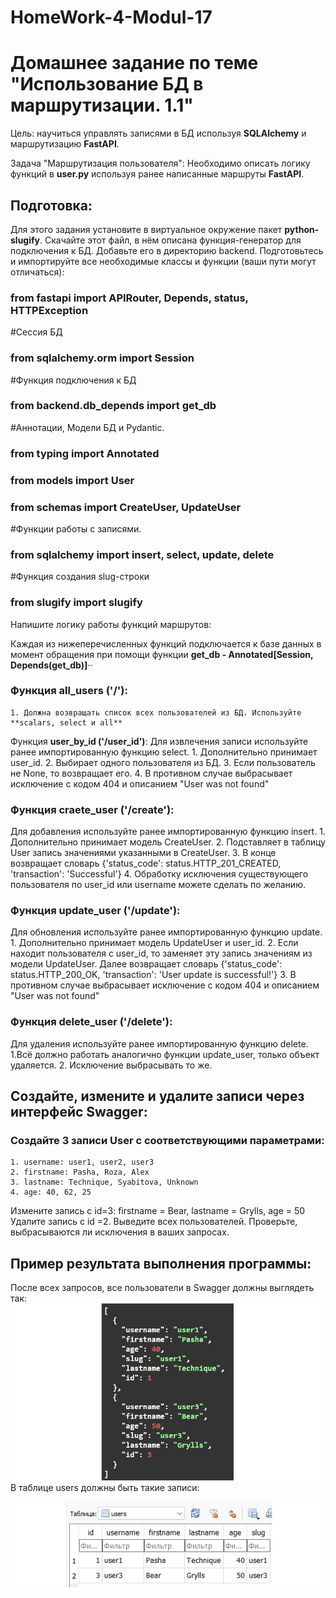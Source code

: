 # HomeWork-4-Modul-17
# Домашнее задание по теме "Использование БД в маршрутизации. 1.1"
Цель: научиться управлять записями в БД используя **SQLAlchemy** и маршрутизацию **FastAPI**.

Задача "Маршрутизация пользователя":
Необходимо описать логику функций в **user.py** используя ранее написанные маршруты **FastAPI**.
## Подготовка:
Для этого задания установите в виртуальное окружение пакет  **python-slugify**.
Скачайте этот файл, в нём описана функция-генератор для подключения к БД. Добавьте его в директорию backend.
Подготовьтесь и импортируйте все необходимые классы и функции (ваши пути могут отличаться):
### from fastapi import APIRouter, Depends, status, HTTPException
#Сессия БД
### from sqlalchemy.orm import Session
#Функция подключения к БД
### from backend.db_depends import get_db
#Аннотации, Модели БД и Pydantic.
### from typing import Annotated
### from models import User
### from schemas import CreateUser, UpdateUser
#Функции работы с записями.
### from sqlalchemy import insert, select, update, delete
#Функция создания slug-строки
### from slugify import slugify

Напишите логику работы функций маршрутов:         

Каждая из нижеперечисленных функций подключается к базе данных в момент обращения при помощи функции **get_db - Annotated[Session, Depends(get_db)]**⋅⋅
### Функция all_users ('/'):
    1. Должна возвращать список всех пользователей из БД. Используйте **scalars, select и all**
Функция **user_by_id ('/user_id')**:
Для извлечения записи используйте ранее импортированную функцию select.
    1. Дополнительно принимает user_id.
    2. Выбирает одного пользователя из БД.
    3. Если пользователь не None, то возвращает его.
    4. В противном случае выбрасывает исключение с кодом 404 и описанием "User was not found"
### Функция craete_user ('/create'):
Для добавления используйте ранее импортированную функцию insert.
    1. Дополнительно принимает модель CreateUser.
    2. Подставляет в таблицу User запись значениями указанными в CreateUser.
    3. В конце возвращает словарь {'status_code': status.HTTP_201_CREATED, 'transaction': 'Successful'}
    4. Обработку исключения существующего пользователя по user_id или username можете сделать по желанию.
### Функция update_user ('/update'):
Для обновления используйте ранее импортированную функцию update.
    1. Дополнительно принимает модель UpdateUser и user_id.
    2. Если находит пользователя с user_id, то заменяет эту запись значениям из модели UpdateUser. Далее возвращает словарь {'status_code': status.HTTP_200_OK, 'transaction': 'User update is successful!'}
    3. В противном случае выбрасывает исключение с кодом 404 и описанием "User was not found"
### Функция delete_user ('/delete'):
Для удаления используйте ранее импортированную функцию delete.
    1.Всё должно работать аналогично функции update_user, только объект удаляется.
    2. Исключение выбрасывать то же.
## Создайте, измените и удалите записи через интерфейс Swagger:
### Создайте 3 записи User с соответствующими параметрами:
    1. username: user1, user2, user3
    2. firstname: Pasha, Roza, Alex
    3. lastname: Technique, Syabitova, Unknown
    4. age: 40, 62, 25
Измените запись с id=3: firstname = Bear, lastname = Grylls, age = 50
Удалите запись с id =2.
Выведите всех пользователей.
Проверьте, выбрасываются ли исключения в ваших запросах.
## Пример результата выполнения программы:
После всех запросов, все пользователи в Swagger должны выглядеть так:
![alt text](image.png)
В таблице users должны быть такие записи:

![alt text](image-1.png)



